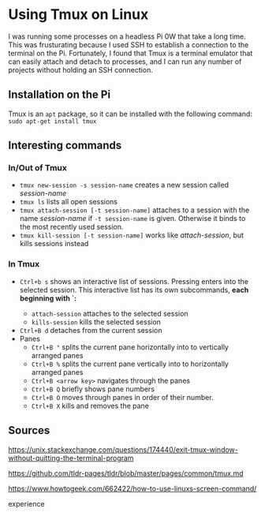 # Using Tmux on Linux

I was running some processes on a headless Pi 0W that take a long time. This was frusturating
because I used SSH to establish a connection to the terminal on the Pi. Fortunately, I found 
that Tmux is a terminal emulator that can easily attach and detach to processes, and I can run
any number of projects without holding an SSH connection.

## Installation on the Pi
Tmux is an `apt` package, so it can be installed with the following command: `sudo apt-get install tmux`

## Interesting commands
### In/Out of Tmux
* `tmux new-session -s session-name` creates a new session called *session-name*
* `tmux ls` lists all open sessions
* `tmux attach-session [-t session-name]` attaches to a session with the name *session-name* if 
`-t session-name` is given. Otherwise it binds to the most recently used session.
* `tmux kill-session [-t session-name]` works like *attach-session*, but kills sessions instead

### In Tmux
* `Ctrl+b s` shows an interactive list of sessions. Pressing <enter> enters into the selected session.
This interactive list has its own subcommands, **each beginning with `:**
  * `attach-session` attaches to the selected session
  * `kills-session` kills the selected session
* `Ctrl+B d` detaches from the current session
* Panes
  * `Ctrl+B "` splits the current pane horizontally into to vertically arranged panes
  * `Ctrl+B %` splits the current pane vertically into to horizontally arranged panes
  * `Ctrl+B <arrow key>` navigates through the panes
  * `Ctrl+B Q` briefly shows pane numbers
  * `Ctrl+B O` moves through panes in order of their number.
  * `Ctrl+B X` kills and removes the pane
## Sources
https://unix.stackexchange.com/questions/174440/exit-tmux-window-without-quitting-the-terminal-program

https://github.com/tldr-pages/tldr/blob/master/pages/common/tmux.md

https://www.howtogeek.com/662422/how-to-use-linuxs-screen-command/

experience
